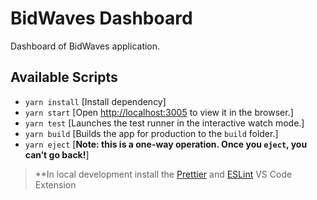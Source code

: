 # BidWaves Dashboard

Dashboard of BidWaves application.

## Available Scripts

- `yarn install` [Install dependency]
- `yarn start` [Open [http://localhost:3005](http://localhost:3005) to view it in the browser.]
- `yarn test` [Launches the test runner in the interactive watch mode.]
- `yarn build` [Builds the app for production to the `build` folder.]
- `yarn eject` [**Note: this is a one-way operation. Once you `eject`, you can’t go back!**]

> \*\*In local development install the [Prettier](https://marketplace.visualstudio.com/items?itemName=esbenp.prettier-vscode) and [ESLint](https://marketplace.visualstudio.com/items?itemName=dbaeumer.vscode-eslint) VS Code Extension
